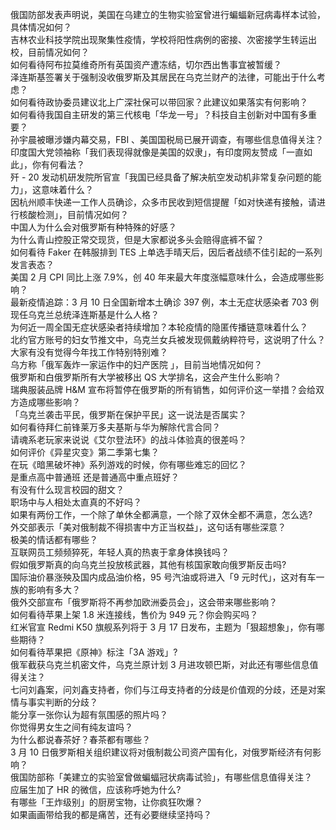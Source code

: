 俄国防部发表声明说，美国在乌建立的生物实验室曾进行蝙蝠新冠病毒样本试验，具体情况如何？  
吉林农业科技学院出现聚集性疫情，学校将阳性病例的密接、次密接学生转运出校，目前情况如何？  
如何看待阿布拉莫维奇所有英国资产遭冻结，切尔西出售事宜被暂缓？  
泽连斯基签署关于强制没收俄罗斯及其居民在乌克兰财产的法律，可能出于什么考虑？  
如何看待政协委员建议北上广深社保可以带回家？此建议如果落实有何影响？  
如何看待我国自主研发的第三代核电「华龙一号」？科技自主创新对中国有多重要？  
孙宇晨被曝涉嫌内幕交易，FBI 、美国国税局已展开调查，有哪些信息值得关注？  
印度国大党领袖称「我们表现得就像是美国的奴隶」，有印度网友赞成「一直如此」，你有何看法？  
歼 - 20 发动机研发院所官宣「我国已经具备了解决航空发动机非常复杂问题的能力」，这意味着什么？  
因杭州顺丰快递一工作人员确诊，众多市民收到短信提醒「如对快递有接触，请进行核酸检测」，目前情况如何？  
中国人为什么会对俄罗斯有种特殊的好感？  
为什么青山控股正常交现货，但是大家都说多头会赔得底裤不留？  
如何看待 Faker 在韩服排到 TES 上单选手晴天后，因后者战绩不佳引起的一系列发言表态？  
美国 2 月 CPI  同比上涨 7.9%，创 40 年来最大年度涨幅意味什么，会造成哪些影响？  
最新疫情追踪：3 月 10 日全国新增本土确诊 397 例，本土无症状感染者 703 例  
现任乌克兰总统泽连斯基是什么人格？  
为何近一周全国无症状感染者持续增加？本轮疫情的隐匿传播链意味着什么？  
北约官方账号的妇女节推文中，乌克兰女兵被发现佩戴纳粹符号，这说明了什么？  
大家有没有觉得今年找工作特别特别难？  
乌方称「俄军轰炸一家运作中的妇产医院 」，目前当地情况如何？  
俄罗斯和白俄罗斯所有大学被移出 QS 大学排名，这会产生什么影响？  
瑞典服装品牌 H&M 宣布将暂停在俄罗斯的所有销售，如何评价这一举措？会给双方造成哪些影响？  
「乌克兰袭击平民，俄罗斯在保护平民」这一说法是否属实？  
如何看待拜仁前锋莱万多夫基斯与华为解除代言合同？  
请魂系老玩家来说说《艾尔登法环》的战斗体验真的很差吗？  
如何评价《异星灾变》第二季第七集？  
在玩《暗黑破坏神》系列游戏的时候，你有哪些难忘的回忆？  
是重点高中普通班 还是普通高中重点班好？  
有没有什么现言校园的甜文？  
职场中与人相处太直真的不好吗？  
如果有两份工作，一个除了单休全都满意，一个除了双休全都不满意，怎么选?  
外交部表示「美对俄制裁不得损害中方正当权益」，这句话有哪些深意？  
极美的情话都有哪些？  
互联网员工频频猝死，年轻人真的热衷于拿身体换钱吗？  
假如俄罗斯真的向乌克兰投放核武器，其他有核国家敢向俄罗斯反击吗?  
国际油价暴涨殃及国内成品油价格，95 号汽油或将进入「9 元时代」，这对有车一族的影响有多大？  
俄外交部宣布「俄罗斯将不再参加欧洲委员会」，这会带来哪些影响？  
如何看待苹果上架 1.8 米连接线，售价为 949 元？你会购买吗？  
红米官宣 Redmi K50 旗舰系列将于 3 月 17 日发布，主题为「狠超想象」，你有哪些期待？  
如何看待苹果把《原神》标注「3A 游戏」?  
俄军截获乌克兰机密文件，乌克兰原计划 3 月进攻顿巴斯，对此还有哪些信息值得关注？  
七问刘鑫案，问刘鑫支持者，你们与江母支持者的分歧是价值观的分歧，还是对案情与事实判断的分歧？  
能分享一张你认为超有氛围感的照片吗？  
你觉得男女生之间有纯友谊吗？  
为什么都说春茶好？春茶都有哪些？  
3 月 10 日俄罗斯相关组织建议将对俄制裁公司资产国有化，对俄罗斯经济有何影响？  
俄国防部称「美建立的实验室曾做蝙蝠冠状病毒试验」，有哪些信息值得关注？  
应届生加了 HR 的微信，应该称呼她为什么?  
有哪些「王炸级别」的厨房宝物，让你疯狂吹爆？  
如果画画带给我的都是痛苦，还有必要继续坚持吗？  
